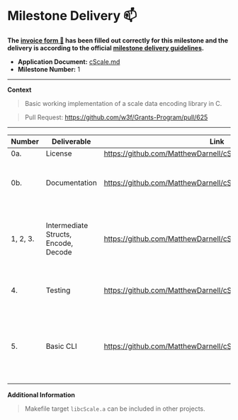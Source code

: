 # Milestone Delivery :mailbox:

**The [invoice form :pencil:](https://docs.google.com/forms/d/e/1FAIpQLSfmNYaoCgrxyhzgoKQ0ynQvnNRoTmgApz9NrMp-hd8mhIiO0A/viewform) has been filled out correctly for this milestone and the delivery is according to the official [milestone delivery guidelines](https://github.com/w3f/Grants-Program/blob/master/docs/milestone-deliverables-guidelines.md).**

- **Application Document:** [cScale.md](https://github.com/w3f/Grants-Program/blob/master/applications/cScale.md)
- **Milestone Number:** 1

---

**Context**

> Basic working implementation of a scale data encoding library in C.

> Pull Request: https://github.com/w3f/Grants-Program/pull/625

---

| Number   | Deliverable                          | Link                                                            | Notes                                                                |
| -------- | ------------------------------------ | --------------------------------------------------------------- | -------------------------------------------------------------------- |
| 0a.      | License                              | https://github.com/MatthewDarnell/cScale/blob/main/LICENSE      |
| 0b.      | Documentation                        | https://github.com/MatthewDarnell/cScale/tree/main/doc          | doc folder contains a `.md` file for each data type                  |
| 1, 2, 3. | Intermediate Structs, Encode, Decode | https://github.com/MatthewDarnell/cScale/blob/main/src/scale.h  | scale.h contains all user facing structs and functions               |
| 4.       | Testing                              | https://github.com/MatthewDarnell/cScale/blob/main/Makefile#L16 | Makefile target, testing app                                         |
| 5.       | Basic CLI                            | https://github.com/MatthewDarnell/cScale/blob/main/Makefile#L19 | Makefile target, CLI app currently supporting fixed and compact ints |

**Additional Information**

> Makefile target `libcScale.a` can be included in other projects.
